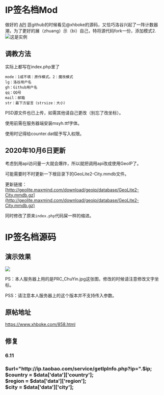 # IP签名档Mod
做好的 [API](http://ipcounter.ihcr.top)
逛github的时候看见@xhboke的源码，又恰巧洛谷兴起了一阵计数器潮，为了更好的展（zhuang）示（bi）自己，特将源代码fork一份，添加模式2.
![这是实例](http://ipcounter.ihcr.top/?mode=2&mail=abc1763613206@163.com&str=%E5%8D%9A%E8%A7%88%E4%B9%90%E5%AD%A6%EF%BC%8C%E6%95%A2%E4%BA%8E%E6%8E%A2%E7%B4%A2%E3%80%82&qq=1817532680&gh=abc1763613206&lg=%E6%9F%90%E4%BA%BA&strsize=18)

## 调教方法
实际上都写在index.php里了

```
mode：1或不填：原作模式。2：魔改模式
lg：洛谷用户名
gh：Github用户名
qq：QQ号
mail：邮箱
str：最下方留言（strsize：大小）
```
PSD源文件也已上传，如需其他请自己更改（别忘了改坐标）。

使用前需在服务器端安装msyh.ttf字体。

使用时记得给counter.dat赋予写入权限。

## 2020年10月6日更新

考虑到用api访问量一大就会爆炸，所以就把调用api改成使用GeoIP了。

可能需要时不时更新一下根目录下的GeoLite2-City.mmdb文件。

更新链接：[http://geolite.maxmind.com/download/geoip/database/GeoLite2-City.mmdb.gz](http://geolite.maxmind.com/download/geoip/database/GeoLite2-City.mmdb.gz)

同时修改了原来``index.php``代码屎一样的缩进。

# IP签名档源码

<h2>演示效果</h2>
<img src="https://ipcounter.icysky.site">

PS：本人服务器上用的是PRC_ChuYin.jpg这张图，修改的时候请注意修改文字坐标。

PSS：请注意本人服务器上的这个版本并不支持传入参数。

<h2>原帖地址</h2>

https://www.xhboke.com/858.html
<h2>修复</h2>
<h3>6.11<h3>
$url="http://ip.taobao.com/service/getIpInfo.php?ip=".$ip; <br>
$country = $data['data']['country']; <br>
$region = $data['data']['region']; <br>
$city = $data['data']['city'];<br>


